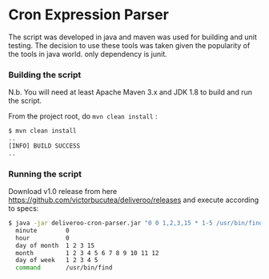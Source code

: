 # Cron Expression Parser



The script was developed in java and maven was used for building and unit testing.
The decision to use these tools was taken given the popularity of the tools in java world. 
only dependency is junit. 


### Building the script
N.b. You will need at least Apache Maven 3.x and JDK 1.8 to build and run the script. 

From the project root, do `mvn clean install` :
```bash
$ mvn clean install
..
[INFO] BUILD SUCCESS
..
```

### Running the script
Download v1.0 release from here https://github.com/victorbucutea/deliveroo/releases and execute according to specs:

```bash
$ java -jar deliveroo-cron-parser.jar "0 0 1,2,3,15 * 1-5 /usr/bin/find"
  minute        0
  hour          0
  day of month  1 2 3 15
  month         1 2 3 4 5 6 7 8 9 10 11 12
  day of week   1 2 3 4 5
  command       /usr/bin/find
```


